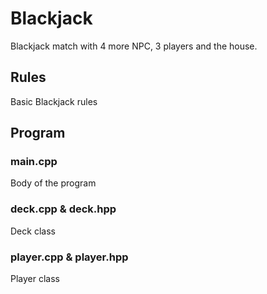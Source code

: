 # Blackjack 
Blackjack match with 4 more NPC, 3 players and the house.
## Rules
Basic Blackjack rules
## Program
### main.cpp
Body of the program
### deck.cpp & deck.hpp
Deck class
### player.cpp & player.hpp
Player class